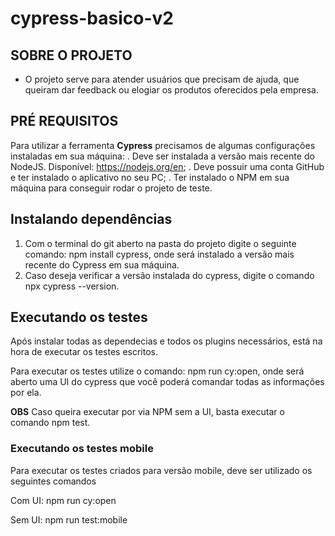 # cypress-basico-v2

## SOBRE O PROJETO 

- O projeto serve para atender usuários que precisam de ajuda, que queiram dar feedback ou elogiar os produtos oferecidos pela empresa.

## PRÉ REQUISITOS

Para utilizar a ferramenta **Cypress** precisamos de algumas configurações instaladas em sua máquina:
. Deve ser instalada a versão mais recente do NodeJS. Disponível: https://nodejs.org/en;
. Deve possuir uma conta GitHub e ter instalado o aplicativo no seu PC;
. Ter instalado o NPM em sua máquina para conseguir rodar o projeto de teste.

## Instalando dependências

1. Com o terminal do git aberto na pasta do projeto digite o seguinte comando: npm install cypress, onde será instalado a versão mais recente do Cypress em sua máquina.
2. Caso deseja verificar a versão instalada do cypress, digite o comando npx cypress --version.

## Executando os testes

Após instalar todas as dependecias e todos os plugins necessários, está na hora de executar os testes escritos.

Para executar os testes utilize o comando: npm run cy:open, onde será aberto uma UI do cypress que você poderá comandar todas as informações por ela.

**OBS** Caso queira executar por via NPM sem a UI, basta executar o comando npm test.

### Executando os testes mobile

Para executar os testes criados para versão mobile, deve ser utilizado os seguintes comandos

Com UI: npm run cy:open

Sem UI: npm run test:mobile